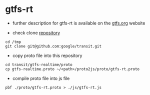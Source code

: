 # gtfs-rt

* further description for gtfs-rt is available on the [gtfs.org](https://gtfs.org/realtime/proto/) website

* check clone [repository](git@github.com:google/transit.git)
```
cd /tmp
git clone git@github.com:google/transit.git
```

* copy proto file into this repository
```
cd transit/gtfs-realtime/proto
cp gtfs-realtime.proto ~/<path>/proto2js/proto/gtfs-rt.proto
```

* compile proto file into js file
```
pbf ./proto/gtfs-rt.proto > ./js/gtfs-rt.js
```
